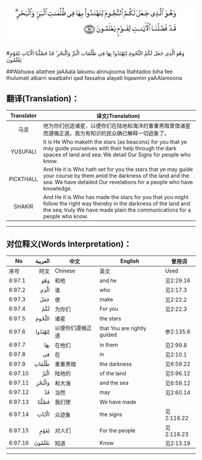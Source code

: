 ![006:097](images/006_097.gif)

#وَهُوَ الَّذِي جَعَلَ لَكُمُ النُّجُومَ لِتَهْتَدُوا بِهَا فِي ظُلُمَاتِ الْبَرِّ وَالْبَحْرِ ۗ قَدْ فَصَّلْنَا الْآيَاتِ لِقَوْمٍ يَعْلَمُونَ 

##Wahuwa allathee jaAAala lakumu alnnujooma litahtadoo biha fee thulumati albarri waalbahri qad fassalna alayati liqawmin yaAAlamoona 

## 翻译(Translation)：

| Translator | 译文(Translation)                                            |
| :--------: | ------------------------------------------------------------ |
|    马坚    | 他为你们创造诸星，以便你们在陆地和海洋的重重黑暗里借诸星而遵循正道。我为有知识的民众确已解释一切迹象了。 |
|  YUSUFALI  | It is He Who maketh the stars (as beacons) for you that ye may guide yourselves with their help through the dark spaces of land and sea: We detail Our Signs for people who know. |
| PICKTHALL  | And He it is Who hath set for you the stars that ye may guide your course by them amid the darkness of the land and the sea. We have detailed Our revelations for a people who have knowledge. |
|   SHAKIR   | And He it is Who has made the stars for you that you might follow the right way thereby in the darkness of the land and the sea; truly We have made plain the communications for a people who know. |

---

## 对位释义(Words Interpretation)：

| No   | العربية | 中文    | English | 曾用词 |
| ---- | ------: | ------- | ------- | ------ |
| 序号 |    阿文 | Chinese | 英文    | Used   |
| 6:97.1  | وَهُوَ     | 和他             | and he                      | 见2:29.16  |
| 6:97.2  | الَّذِي    | 谁               | who                         | 见2:17.3   |
| 6:97.3  | جَعَلَ     | 使               | make                        | 见2:22.2   |
| 6:97.4  | لَكُمُ     | 为你们           | For you                     | 见2:22.3   |
| 6:97.5  | النُّجُومَ  | 诸星             | the stars                   |            |
| 6:97.6  | لِتَهْتَدُوا | 以便你们遵循正道 | that You are rightly guided | 参2:135.6  |
| 6:97.7  | بِهَا     | 在他们           | in them                     | 见2:99.8   |
| 6:97.8  | فِي      | 在               | in                          | 见2:10.1   |
| 6:97.9  | ظُلُمَاتِ   | 重重黑暗         | the darkness                | 见6:59.22  |
| 6:97.10 | الْبَرِّ    | 陆地的           | of the land                 | 见5:96.12  |
| 6:97.11 | وَالْبَحْرِ  | 和大海           | and the sea                 | 见6:59.12  |
| 6:97.12 | قَدْ      | 当然             | may                         | 见2:60.14  |
| 6:97.13 | فَصَّلْنَا   | 我们使           | We have made                |            |
| 6:97.14 | الْآيَاتِ  | 众迹象           | the signs                   | 见2:118.22 |
| 6:97.15 | لِقَوْمٍ    | 对人们           | For the people              | 见2:118.23 |
| 6:97.16 | يَعْلَمُونَ  | 知道             | Know                        | 见2:13.19  |

---
